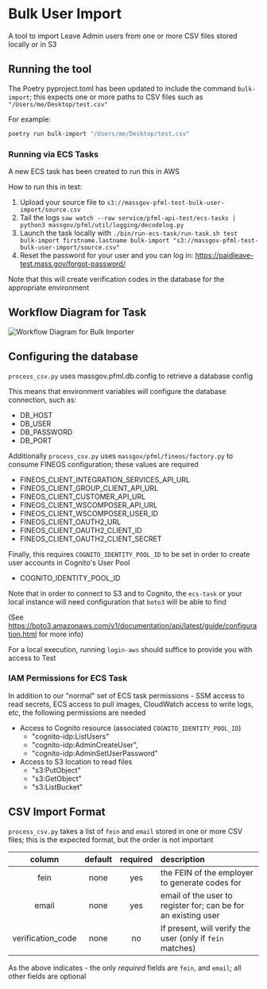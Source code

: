 # Bulk User Import

A tool to import Leave Admin users from one or more CSV files stored locally or in S3


## Running the tool

The Poetry pyproject.toml has been updated to include the command `bulk-import`; this expects one or more paths to CSV files such as `"/Users/me/Desktop/test.csv"`

For example:
```sh
poetry run bulk-import "/Users/me/Desktop/test.csv"
```
### Running via ECS Tasks

A new ECS task has been created to run this in AWS

How to run this in test:
1. Upload your source file to `s3://massgov-pfml-test-bulk-user-import/source.csv`
2. Tail the logs `saw watch --raw service/pfml-api-test/ecs-tasks | python3 massgov/pfml/util/logging/decodelog.py`
3. Launch the task locally with `./bin/run-ecs-task/run-task.sh test bulk-import firstname.lastname bulk-import "s3://massgov-pfml-test-bulk-user-import/source.csv"`
4. Reset the password for your user and you can log in: https://paidleave-test.mass.gov/forgot-password/

Note that this will create verification codes in the database for the appropriate environment

## Workflow Diagram for Task

![Workflow Diagram for Bulk Importer](https://lucid.app/publicSegments/view/752992e1-9008-4454-891f-2d5158965c9e/image.png)


## Configuring the database

`process_csv.py` uses massgov.pfml.db.config to retrieve a database config

This means that environment variables will configure the database connection, such as:
* DB_HOST
* DB_USER
* DB_PASSWORD
* DB_PORT

Additionally `process_csv.py` uses `massgov/pfml/fineos/factory.py` to consume FINEOS configuration; these values are required
* FINEOS_CLIENT_INTEGRATION_SERVICES_API_URL
* FINEOS_CLIENT_GROUP_CLIENT_API_URL
* FINEOS_CLIENT_CUSTOMER_API_URL
* FINEOS_CLIENT_WSCOMPOSER_API_URL
* FINEOS_CLIENT_WSCOMPOSER_USER_ID
* FINEOS_CLIENT_OAUTH2_URL
* FINEOS_CLIENT_OAUTH2_CLIENT_ID
* FINEOS_CLIENT_OAUTH2_CLIENT_SECRET

Finally, this requires `COGNITO_IDENTITY_POOL_ID` to be set in order to create user accounts in Cognito's User Pool
* COGNITO_IDENTITY_POOL_ID

Note that in order to connect to S3 and to Cognito, the `ecs-task` or your local instance will need configuration that `boto3` will be able to find

(See https://boto3.amazonaws.com/v1/documentation/api/latest/guide/configuration.html for more info)

For a local execution, running `login-aws` should suffice to provide you with access to Test

### IAM Permissions for ECS Task

In addition to our "normal" set of ECS task permissions - SSM access to read secrets, ECS access to pull images, CloudWatch access to write logs, etc, the following permissions are needed
* Access to Cognito resource (associated `COGNITO_IDENTITY_POOL_ID`)
  *  "cognito-idp:ListUsers"
  *  "cognito-idp:AdminCreateUser",
  *  "cognito-idp:AdminSetUserPassword"
* Access to S3 location to read files
  *  "s3:PutObject"
  *  "s3:GetObject"
  *  "s3:ListBucket"


## CSV Import Format

`process_csv.py` takes a list of `fein` and `email` stored in one or more CSV files; this is the expected format,
but the order is not important

| column            | default | required | description                                                     |
| :----:            | :-----: | :------: | :-------------------------------------------------------------- |
| fein              |  none   | yes      | the FEIN of the employer to generate codes for                  |
| email             |  none   | yes      | email of the user to register for; can be for an existing user  |
| verification_code |  none   | no       | If present, will verify the user (only if `fein` matches)       |



As the above indicates - the only _required_ fields are `fein`, and `email`; all other fields are optional


